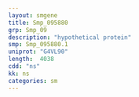 ```yaml
---
layout: smgene
title: Smp_095880
grp: Smp_09
description: "hypothetical protein"
smp: Smp_095880.1
uniprot: "G4VL90"
length:  4038
cdd: "ns"
kk: ns
categories: sm
---
```

